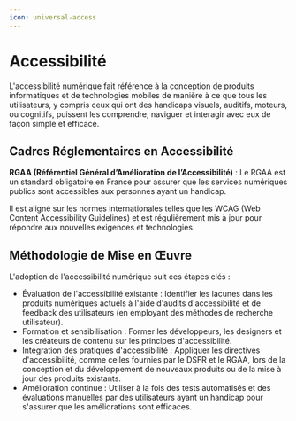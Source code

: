 ```yaml
---
icon: universal-access
---
```


# Accessibilité

L'accessibilité numérique fait référence à la conception de produits informatiques et de technologies mobiles de manière à ce que tous les utilisateurs, y compris ceux qui ont des handicaps visuels, auditifs, moteurs, ou cognitifs, puissent les comprendre, naviguer et interagir avec eux de façon simple et efficace.

## Cadres Réglementaires en Accessibilité

**RGAA (Référentiel Général d’Amélioration de l’Accessibilité)** : Le RGAA est un standard obligatoire en France pour assurer que les services numériques publics sont accessibles aux personnes ayant un handicap.

Il est aligné sur les normes internationales telles que les WCAG (Web Content Accessibility Guidelines) et est régulièrement mis à jour pour répondre aux nouvelles exigences et technologies.

## Méthodologie de Mise en Œuvre

L'adoption de l'accessibilité numérique suit ces étapes clés :

* Évaluation de l'accessibilité existante : Identifier les lacunes dans les produits numériques actuels à l'aide d'audits d'accessibilité et de feedback des utilisateurs (en employant des méthodes de recherche utilisateur).
* Formation et sensibilisation : Former les développeurs, les designers et les créateurs de contenu sur les principes d'accessibilité.
* Intégration des pratiques d'accessibilité : Appliquer les directives d'accessibilité, comme celles fournies par le DSFR et le RGAA, lors de la conception et du développement de nouveaux produits ou de la mise à jour des produits existants.
* Amélioration continue : Utiliser à la fois des tests automatisés et des évaluations manuelles par des utilisateurs ayant un handicap pour s'assurer que les améliorations sont efficaces.

